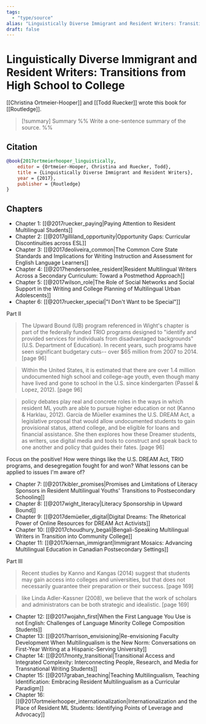 ```yaml
---
tags:
  - "type/source"
alias: "Linguistically Diverse Immigrant and Resident Writers: Transitions from High School to College"
draft: false
---
```

# Linguistically Diverse Immigrant and Resident Writers: Transitions from High School to College
[[Christina Ortmeier-Hooper]] and [[Todd Ruecker]] wrote this book for [[Routledge]].

> [!summary] Summary
> %% Write a one-sentence summary of the source. %%
## Citation
```bibtex
@book{2017ortmeierhooper_linguistically,
	editor = {Ortmeier-Hooper, Christina and Ruecker, Todd},
	title = {Linguistically Diverse Immigrant and Resident Writers},
	year = {2017},
	publisher = {Routledge}
}
```

## Chapters
- Chapter 1: [[@2017ruecker_paying|Paying Attention to Resident Multilingual Students]]
- Chapter 2: [[@2017gilliland_opportunity|Opportunity Gaps: Curricular Discontinuities across ESL]]
- Chapter 3: [[@2017deoliveira_common|The Common Core State Standards and Implications for Writing Instruction and Assessment for English Language Learners]]
- Chapter 4: [[@2017hendersonlee_resident|Resident Multilingual Writers Across a Secondary Curriculum: Toward a Postmethod Approach]]
- Chapter 5: [[@2017wilson_role|The Role of Social Networks and Social Support in the Writing and College Planning of Multilingual Urban Adolescents]]
- Chapter 6: [[@2017ruecker_special|"I Don't Want to be Special"]]

Part II
> The Upward Bound (UB) program referenced in Wight's chapter is part of the federally funded TRIO programs designed to "identify and provided services for individuals from disadvantaged backgrounds" (U.S. Department of Education). In recent years, such programs have seen significant budgetary cuts-- over $65 million from 2007 to 2014. [page 96]

> Within the United States, it is estimated that there are over 1.4 million undocumented high school and college-age youth, even though many have lived and gone to school in the U.S. since kindergarten (Passel & Lopez, 2012). [page 96]

> policy debates play real and concrete roles in the ways in which resident ML youth are able to pursue higher education or not (Kanno & Harklau, 2012). García de Müeller examines the U.S. DREAM Act, a legislative proposal that would allow undocumented students to gain provisional status, attend college, and be eligible for loans and financial assistance. She then explores how these Dreamer students, as writers, use digital media and tools to construct and speak back to one another and policy that guides their fates. [page 96]

Focus on the positive! How were things like the U.S. DREAM Act, TRIO programs, and desegregation fought for and won? What lessons can be applied to issues I'm aware of?

- Chapter 7: [[@2017kibler_promises|Promises and Limitations of Literacy Sponsors in Resident Multilingual Youths' Transitions to Postsecondary Schooling]]
- Chapter 8: [[@2017wight_literacy|Literacy Sponsorship in Upward Bound]]
- Chapter 9: [[@2017demüeller_digital|Digital Dreams: The Rhetorical Power of Online Resources for DREAM Act Activists]]
- Chapter 10: [[@2017choudhury_begali|Bengali-Speaking Multilingual Writers in Transition into Community College]]
- Chapter 11: [[@2017kiernan_immigrant|Immigrant Mosaics: Advancing Multilingual Education in Canadian Postsecondary Settings]]

Part III
> Recent studies by Kanno and Kangas (2014) suggest that students may gain access into colleges and universities, but that does not necessarily guarantee their preparation or their success. [page 169]

> like Linda Adler-Kassner (2008), we believe that the work of scholars and administrators can be both strategic and idealistic. [page 169]

- Chapter 12: [[@2017wojahn_first|When the First Language You Use is not English: Challenges of Language Minority College Composition Students]]
- Chapter 13: [[@2017harrison_envisioning|Re-envisioning Faculty Development When Multilingualism is the New Norm: Conversations on First-Year Writing at a Hispanic-Serving University]]
- Chapter 14: [[@2017monty_transitional|Transitional Access and Integrated Complexity: Interconnecting People, Research, and Media for Transnational Writing Students]]
- Chapter 15: [[@2017graban_teaching|Teaching Multilingualism, Teaching Identification: Embracing Resident Multilingualism as a Curricular Paradigm]]
- Chapter 16: [[@2017ortmeierhooper_internationalization|Internationalization and the Place of Resident ML Students: Identifying Points of Leverage and Advocacy]]